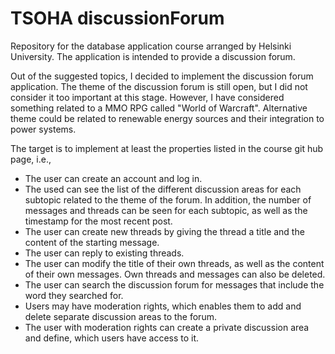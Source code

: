 # TSOHA discussionForum
Repository for the database application course arranged by Helsinki University. The application is intended to provide a discussion forum.

Out of the suggested topics, I decided to implement the discussion forum application. The theme of the discussion forum is still open, but I did not consider it too important at this stage. However, I have considered something related to a MMO RPG called "World of Warcraft". Alternative theme could be related to renewable energy sources and their integration to power systems.

The target is to implement at least the properties listed in the course git hub page, i.e.,
- The user can create an account and log in.
- The used can see the list of the different discussion areas for each subtopic related to the theme of the forum. In addition, the number of messages and threads can be seen for each subtopic, as well as the timestamp for the most recent post.
- The user can create new threads by giving the thread a title and the content of the starting message.
- The user can reply to existing threads.
- The user can modify the title of their own threads, as well as the content of their own messages. Own threads and messages can also be deleted.
- The user can search the discussion forum for messages that include the word they searched for.
- Users may have moderation rights, which enables them to add and delete separate discussion areas to the forum.
- The user with moderation rights can create a private discussion area and define, which users have access to it.
